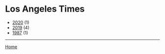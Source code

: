 # Los Angeles Times

  * [2020](./los-angeles-times-2020.md/) (1)
  * [2019](./los-angeles-times-2019.md/) (4)
  * [1987](./los-angeles-times-1987.md/) (1)
----

[Home](../)
